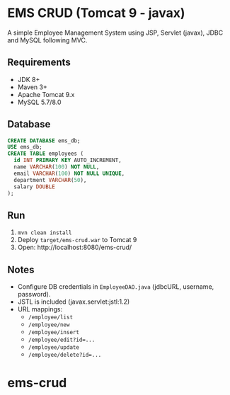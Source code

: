# EMS CRUD (Tomcat 9 - javax)

A simple Employee Management System using JSP, Servlet (javax), JDBC and MySQL following MVC.

## Requirements
- JDK 8+
- Maven 3+
- Apache Tomcat 9.x
- MySQL 5.7/8.0

## Database
```sql
CREATE DATABASE ems_db;
USE ems_db;
CREATE TABLE employees (
  id INT PRIMARY KEY AUTO_INCREMENT,
  name VARCHAR(100) NOT NULL,
  email VARCHAR(100) NOT NULL UNIQUE,
  department VARCHAR(50),
  salary DOUBLE
);
```

## Run
1. `mvn clean install`
2. Deploy `target/ems-crud.war` to Tomcat 9
3. Open: http://localhost:8080/ems-crud/

## Notes
- Configure DB credentials in `EmployeeDAO.java` (jdbcURL, username, password).
- JSTL is included (javax.servlet:jstl:1.2)
- URL mappings:
  - `/employee/list`
  - `/employee/new`
  - `/employee/insert`
  - `/employee/edit?id=...`
  - `/employee/update`
  - `/employee/delete?id=...`
# ems-crud
